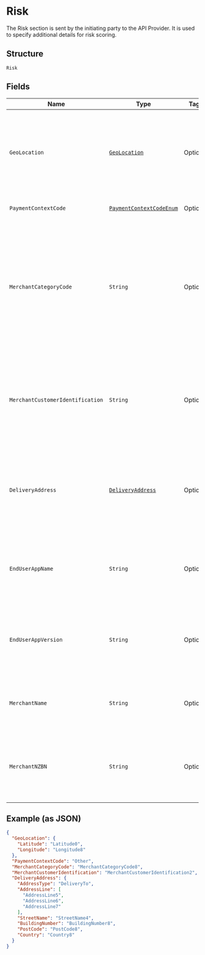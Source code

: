 
# Risk

The Risk section is sent by the initiating party to the API Provider. It is used to specify additional details for risk scoring.

## Structure

`Risk`

## Fields

| Name | Type | Tags | Description | Getter | Setter |
|  --- | --- | --- | --- | --- | --- |
| `GeoLocation` | [`GeoLocation`](../../doc/models/geo-location.md) | Optional | Location of the end-user on the earth specified by two numbers representing vertical and horizontal position | GeoLocation getGeoLocation() | setGeoLocation(GeoLocation geoLocation) |
| `PaymentContextCode` | [`PaymentContextCodeEnum`](../../doc/models/payment-context-code-enum.md) | Optional | Specifies the payment context | PaymentContextCodeEnum getPaymentContextCode() | setPaymentContextCode(PaymentContextCodeEnum paymentContextCode) |
| `MerchantCategoryCode` | `String` | Optional | Category code conforms to ISO 18245, related to the type of services or goods the merchant provides for the transaction<br>**Constraints**: *Minimum Length*: `3`, *Maximum Length*: `4` | String getMerchantCategoryCode() | setMerchantCategoryCode(String merchantCategoryCode) |
| `MerchantCustomerIdentification` | `String` | Optional | The unique customer identifier of the Customer with the merchant.<br>**Constraints**: *Minimum Length*: `1`, *Maximum Length*: `70` | String getMerchantCustomerIdentification() | setMerchantCustomerIdentification(String merchantCustomerIdentification) |
| `DeliveryAddress` | [`DeliveryAddress`](../../doc/models/delivery-address.md) | Optional | Information that locates and identifies a specific address, as defined by postal services or in free format text. | DeliveryAddress getDeliveryAddress() | setDeliveryAddress(DeliveryAddress deliveryAddress) |
| `EndUserAppName` | `String` | Optional | Name of the end user facing application<br>**Constraints**: *Minimum Length*: `1`, *Maximum Length*: `70` | String getEndUserAppName() | setEndUserAppName(String endUserAppName) |
| `EndUserAppVersion` | `String` | Optional | Version of the end user facing application<br>**Constraints**: *Minimum Length*: `1`, *Maximum Length*: `14` | String getEndUserAppVersion() | setEndUserAppVersion(String endUserAppVersion) |
| `MerchantName` | `String` | Optional | Name of the merchant<br>**Constraints**: *Minimum Length*: `1`, *Maximum Length*: `70` | String getMerchantName() | setMerchantName(String merchantName) |
| `MerchantNZBN` | `String` | Optional | NZ business number for the merchant<br>**Constraints**: *Minimum Length*: `1`, *Maximum Length*: `70` | String getMerchantNZBN() | setMerchantNZBN(String merchantNZBN) |

## Example (as JSON)

```json
{
  "GeoLocation": {
    "Latitude": "Latitude0",
    "Longitude": "Longitude8"
  },
  "PaymentContextCode": "Other",
  "MerchantCategoryCode": "MerchantCategoryCode8",
  "MerchantCustomerIdentification": "MerchantCustomerIdentification2",
  "DeliveryAddress": {
    "AddressType": "DeliveryTo",
    "AddressLine": [
      "AddressLine5",
      "AddressLine6",
      "AddressLine7"
    ],
    "StreetName": "StreetName4",
    "BuildingNumber": "BuildingNumber8",
    "PostCode": "PostCode8",
    "Country": "Country8"
  }
}
```


